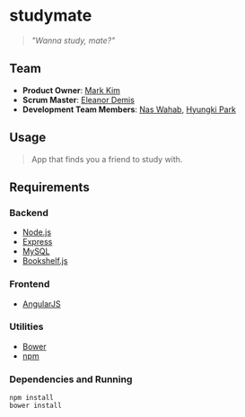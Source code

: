 # studymate

> *"Wanna study, mate?"*

## Team

  - __Product Owner__: [Mark Kim](https://github.com/marksanghoonkim)
  - __Scrum Master__: [Eleanor Demis](https://github.com/ecdemis123)
  - __Development Team Members__: [Nas Wahab](https://github.com/bllnd), [Hyungki Park](https://github.com/hyungkip)

## Usage

> App that finds you a friend to study with.

## Requirements

### Backend
- [Node.js](https://nodejs.org/)
- [Express](http://expressjs.com/)
- [MySQL](https://www.mysql.com/)
- [Bookshelf.js](http://bookshelfjs.org/)

### Frontend
- [AngularJS](https://angularjs.org/)

### Utilities
- [Bower](http://bower.io/)
- [npm](https://www.npmjs.com/)

### Dependencies and Running

```
npm install
bower install
```
